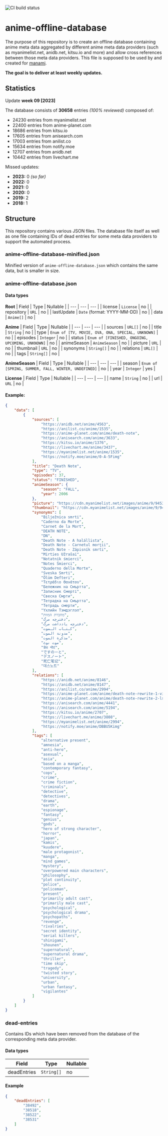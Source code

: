 ![CI build status](https://github.com/manami-project/anime-offline-database/workflows/Check%20JSON%20files/badge.svg "CI build status: Check JSON files")

# anime-offline-database
The purpose of this repository is to create an offline database containing anime meta data aggregated by different anime meta data providers (such as myanimelist.net, anidb.net, kitsu.io and more) and allow cross references between those meta data providers. This file is supposed to be used by and created for [manami](https://github.com/manami-project/manami).

**The goal is to deliver at least weekly updates.**

## Statistics
Update **week 09 [2023]**

The database consists of **30658** entries _(100% reviewed)_ composed of:
+ 24230 entries from myanimelist.net
+ 22400 entries from anime-planet.com
+ 18686 entries from kitsu.io
+ 17605 entries from anisearch.com
+ 17003 entries from anilist.co
+ 15634 entries from notify.moe
+ 12707 entries from anidb.net
+ 10442 entries from livechart.me

Missed updates:
+ **2023:** 0 _(so far)_
+ **2022:** 0
+ **2021:** 0
+ **2020:** 0
+ **2019:** 2
+ **2018:** 1

## Structure
This repository contains various JSON files. The database file itself as well as one file containing IDs of dead entries for some meta data providers to support the automated process.

### anime-offline-database-minified.json

Minified version of `anime-offline-database.json` which contains the same data, but is smaller in size.

### anime-offline-database.json

#### Data types

**Root**
| Field | Type | Nullable |
| --- | --- | --- |
| license | `License` | no |
| repository | `URL` | no |
| lastUpdate | `Date` (format: YYYY-MM-DD) | no |
| data | `Anime[]` | no |

**Anime**
| Field | Type | Nullable |
| --- | --- | --- |
| sources | `URL[]` | no |
| title | `String` | no |
| type | `Enum of [TV, MOVIE, OVA, ONA, SPECIAL, UNKNOWN]` | no |
| episodes | `Integer` | no |
| status | `Enum of [FINISHED, ONGOING, UPCOMING, UNKNOWN]` | no |
| animeSeason | `AnimeSeason` | no |
| picture | `URL` | no |
| thumbnail | `URL` | no |
| synonyms | `String[]` | no |
| relations | `URL[]` | no |
| tags | `String[]` | no |

**AnimeSeason**
| Field | Type | Nullable |
| --- | --- | --- |
| season | `Enum of [SPRING, SUMMER, FALL, WINTER, UNDEFINED]` | no |
| year | `Integer` | yes |

**License**
| Field | Type | Nullable |
| --- | --- | --- |
| name | `String` | no |
| url | `URL` | no |

#### Example:

```json
{
    "data": [
        {
            "sources": [
                "https://anidb.net/anime/4563",
                "https://anilist.co/anime/1535",
                "https://anime-planet.com/anime/death-note",
                "https://anisearch.com/anime/3633",
                "https://kitsu.io/anime/1376",
                "https://livechart.me/anime/3437",
                "https://myanimelist.net/anime/1535",
                "https://notify.moe/anime/0-A-5Fimg"
            ],
            "title": "Death Note",
            "type": "TV",
            "episodes": 37,
            "status": "FINISHED",
            "animeSeason": {
                "season": "FALL",
                "year": 2006
            },
            "picture": "https://cdn.myanimelist.net/images/anime/9/9453.jpg",
            "thumbnail": "https://cdn.myanimelist.net/images/anime/9/9453t.jpg",
            "synonyms": [
                "Bilježnica smrti",
                "Caderno da Morte",
                "Carnet de la Mort",
                "DEATH NOTE",
                "DN",
                "Death Note - A halállista",
                "Death Note - Carnetul morţii",
                "Death Note - Zápisník smrti",
                "Mirties Užrašai",
                "Notatnik śmierci",
                "Notes Śmierci",
                "Quaderno della Morte",
                "Sveska Smrti",
                "Ölüm Defteri",
                "Τετράδιο Θανάτου",
                "Бележник на Смъртта",
                "Записник Смерті",
                "Свеска Смрти",
                "Тетрадка на Смъртта",
                "Тетрадь cмерти",
                "Үхлийн Тэмдэглэл",
                "מחברת המוות",
                "دفترچه مرگ",
                "دفترچه یادداشت مرگ",
                "كـتـاب الـموت",
                "مدونة الموت",
                "مذكرة الموت",
                "موت نوٹ",
                "डेथ नोट",
                "ですのーと",
                "デスノート",
                "死亡笔记",
                "데스노트"
            ],
            "relations": [
                "https://anidb.net/anime/8146",
                "https://anidb.net/anime/8147",
                "https://anilist.co/anime/2994",
                "https://anime-planet.com/anime/death-note-rewrite-1-visions-of-a-god",
                "https://anime-planet.com/anime/death-note-rewrite-2-ls-successors",
                "https://anisearch.com/anime/4441",
                "https://anisearch.com/anime/5194",
                "https://kitsu.io/anime/2707",
                "https://livechart.me/anime/3808",
                "https://myanimelist.net/anime/2994",
                "https://notify.moe/anime/DBBU5Kimg"
            ],
            "tags": [
                "alternative present",
                "amnesia",
                "anti-hero",
                "asexual",
                "asia",
                "based on a manga",
                "contemporary fantasy",
                "cops",
                "crime",
                "crime fiction",
                "criminals",
                "detective",
                "detectives",
                "drama",
                "earth",
                "espionage",
                "fantasy",
                "genius",
                "gods",
                "hero of strong character",
                "horror",
                "japan",
                "kamis",
                "kuudere",
                "male protagonist",
                "manga",
                "mind games",
                "mystery",
                "overpowered main characters",
                "philosophy",
                "plot continuity",
                "police",
                "policeman",
                "present",
                "primarily adult cast",
                "primarily male cast",
                "psychological",
                "psychological drama",
                "psychopaths",
                "revenge",
                "rivalries",
                "secret identity",
                "serial killers",
                "shinigami",
                "shounen",
                "supernatural",
                "supernatural drama",
                "thriller",
                "time skip",
                "tragedy",
                "twisted story",
                "university",
                "urban",
                "urban fantasy",
                "vigilantes"
            ]
        }
    ]
}
```

### dead-entries
Contains IDs which have been removed from the database of the corresponding meta data provider.

#### Data types

| Field | Type | Nullable |
| --- | --- | --- |
| deadEntries | `String[]` | no |

#### Example

```json
{
    "deadEntries": [
        "38492",
        "38518",
        "38522",
        "38531"
    ]
}
```